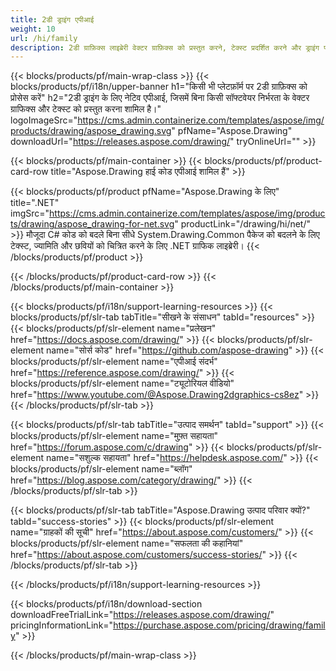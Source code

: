 ```yaml
---
title: 2डी ड्राइंग एपीआई
weight: 10
url: /hi/family
description: 2डी ग्राफ़िक्स लाइब्रेरी वेक्टर ग्राफ़िक्स को प्रस्तुत करने, टेक्स्ट प्रदर्शित करने और ड्राइंग परिणामों को आमतौर पर उपयोग किए जाने वाले ग्राफ़िक्स फ़ाइल स्वरूपों में सहेजने के लिए है
---
```


{{< blocks/products/pf/main-wrap-class >}}
{{< blocks/products/pf/i18n/upper-banner h1="किसी भी प्लेटफ़ॉर्म पर 2डी ग्राफ़िक्स को प्रोसेस करें" h2="2डी ड्राइंग के लिए नेटिव एपीआई, जिसमें बिना किसी सॉफ्टवेयर निर्भरता के वेक्टर ग्राफिक्स और टेक्स्ट को प्रस्तुत करना शामिल है।" logoImageSrc="https://cms.admin.containerize.com/templates/aspose/img/products/drawing/aspose_drawing.svg" pfName="Aspose.Drawing" downloadUrl="https://releases.aspose.com/drawing/" tryOnlineUrl="" >}}

{{< blocks/products/pf/main-container >}}
{{< blocks/products/pf/product-card-row title="Aspose.Drawing हाई कोड एपीआई शामिल हैं" >}}

{{< blocks/products/pf/product pfName="Aspose.Drawing के लिए" title=".NET" imgSrc="https://cms.admin.containerize.com/templates/aspose/img/products/drawing/aspose_drawing-for-net.svg" productLink="/drawing/hi/net/" >}}
मौजूदा C# कोड को बदले बिना सीधे System.Drawing.Common पैकेज को बदलने के लिए टेक्स्ट, ज्यामिति और छवियों को चित्रित करने के लिए .NET ग्राफिक लाइब्रेरी।
{{< /blocks/products/pf/product >}}

{{< /blocks/products/pf/product-card-row >}}
{{< /blocks/products/pf/main-container >}}

{{< blocks/products/pf/i18n/support-learning-resources >}}
{{< blocks/products/pf/slr-tab tabTitle="सीखने के संसाधन" tabId="resources" >}}
{{< blocks/products/pf/slr-element name="प्रलेखन" href="https://docs.aspose.com/drawing/" >}}
{{< blocks/products/pf/slr-element name="सोर्स कोड" href="https://github.com/aspose-drawing" >}}
{{< blocks/products/pf/slr-element name="एपीआई संदर्भ" href="https://reference.aspose.com/drawing/" >}}
{{< blocks/products/pf/slr-element name="ट्यूटोरियल वीडियो" href="https://www.youtube.com/@Aspose.Drawing2dgraphics-cs8ez" >}}
{{< /blocks/products/pf/slr-tab >}}

{{< blocks/products/pf/slr-tab tabTitle="उत्पाद समर्थन" tabId="support" >}}
{{< blocks/products/pf/slr-element name="मुफ़्त सहायता" href="https://forum.aspose.com/c/drawing" >}}
{{< blocks/products/pf/slr-element name="सशुल्क सहायता" href="https://helpdesk.aspose.com/" >}}
{{< blocks/products/pf/slr-element name="ब्लॉग" href="https://blog.aspose.com/category/drawing/" >}}
{{< /blocks/products/pf/slr-tab >}}

{{< blocks/products/pf/slr-tab tabTitle="Aspose.Drawing उत्पाद परिवार क्यों?" tabId="success-stories" >}}
{{< blocks/products/pf/slr-element name="ग्राहकों की सूची" href="https://about.aspose.com/customers/" >}}
{{< blocks/products/pf/slr-element name="सफलता की कहानियां" href="https://about.aspose.com/customers/success-stories/" >}}
{{< /blocks/products/pf/slr-tab >}}

{{< /blocks/products/pf/i18n/support-learning-resources >}}

{{< blocks/products/pf/i18n/download-section downloadFreeTrialLink="https://releases.aspose.com/drawing/" pricingInformationLink="https://purchase.aspose.com/pricing/drawing/family" >}}

{{< /blocks/products/pf/main-wrap-class >}}
